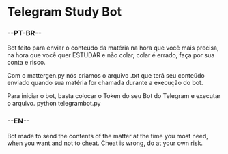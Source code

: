 # Telegram Study Bot
### --PT-BR--
  Bot feito para enviar o conteúdo da matéria na hora que você mais precisa, na hora que você quer ESTUDAR e não colar, colar é errado, faça por sua conta e risco.
  
  Com o mattergen.py nós criamos o arquivo .txt que terá seu conteúdo enviado quando sua matéria for chamada durante a execução do bot.
  
  Para iniciar o bot, basta colocar o Token do seu Bot do Telegram e executar o arquivo. python telegrambot.py
### --EN--
  Bot made to send the contents of the matter at the time you most need, when you want and not to cheat. Cheat is wrong, do at your own risk.
